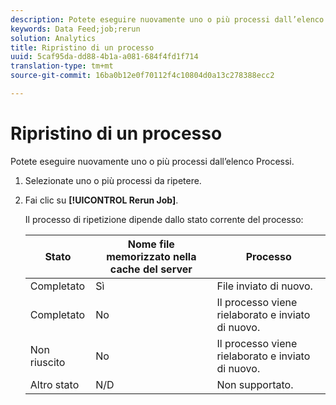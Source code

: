 ```yaml
---
description: Potete eseguire nuovamente uno o più processi dall’elenco Processi.
keywords: Data Feed;job;rerun
solution: Analytics
title: Ripristino di un processo
uuid: 5caf95da-dd88-4b1a-a081-684f4fd1f714
translation-type: tm+mt
source-git-commit: 16ba0b12e0f70112f4c10804d0a13c278388ecc2

---
```



# Ripristino di un processo

Potete eseguire nuovamente uno o più processi dall’elenco Processi.

1. Selezionate uno o più processi da ripetere.
1. Fai clic su **[!UICONTROL Rerun Job]**.

   Il processo di ripetizione dipende dallo stato corrente del processo:

   | Stato | Nome file memorizzato nella cache del server | Processo |
   |---|---|---|
   | Completato | Sì | File inviato di nuovo. |
   | Completato | No | Il processo viene rielaborato e inviato di nuovo. |
   | Non riuscito | No | Il processo viene rielaborato e inviato di nuovo. |
   | Altro stato | N/D | Non supportato. |


